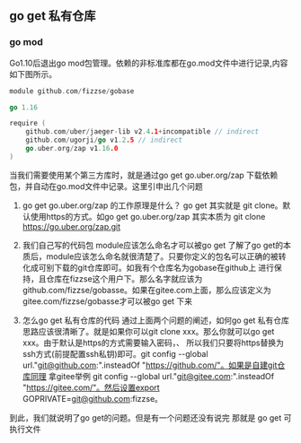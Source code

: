 ## go get 私有仓库

### go mod
Go1.10后退出go mod包管理。依赖的非标准库都在go.mod文件中进行记录,内容如下图所示。

```go
module github.com/fizzse/gobase

go 1.16

require (
	github.com/uber/jaeger-lib v2.4.1+incompatible // indirect
	github.com/ugorji/go v1.2.5 // indirect
	go.uber.org/zap v1.16.0
)
```

当我们需要使用某个第三方库时，就是通过go get go.uber.org/zap 下载依赖包，并自动在go.mod文件中记录。这里引申出几个问题

1. go get go.uber.org/zap 的工作原理是什么？
go get 其实就是 git clone。默认使用https的方式。如go get go.uber.org/zap 其实本质为 git clone https://go.uber.org/zap.git

2. 我们自己写的代码包 module应该怎么命名才可以被go get
了解了go get的本质后，module应该怎么命名就很清楚了。只要你定义的包名可以正确的被转化成可别下载的git仓库即可。如我有个仓库名为gobase在github上
进行保持，且仓库在fizzse这个用户下。那么名字就应该为github.com/fizzse/gobasse。如果在gitee.com上面，那么应该定义为gitee.com/fizzse/gobasse才可以被go get 下来
   
3. 怎么go get 私有仓库的代码
通过上面两个问题的阐述，如何go get 私有仓库思路应该很清晰了。就是如果你可以git clone xxx。那么你就可以go get xxx。由于默认是https的方式需要输入密码，、 
所以我们只要将https替换为ssh方式(前提配置ssh私钥)即可。git config --global url."git@github.com:".insteadOf "https://github.com/"。如果是自建git仓库同理
拿gitee举例 git config --global url."git@gitee.com:".insteadOf "https://gitee.com/"。然后设置export GOPRIVATE=git@github.com:fizzse。
   
到此，我们就说明了go get的问题。但是有一个问题还没有说完 那就是 go get 可执行文件